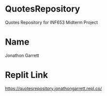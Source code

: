 # QuotesRepository
Quotes Repository for INF653 Midterm Project

# Name
Jonathon Garrett

# Replit Link
https://quotesrepository.jonathongarrett.repl.co/
